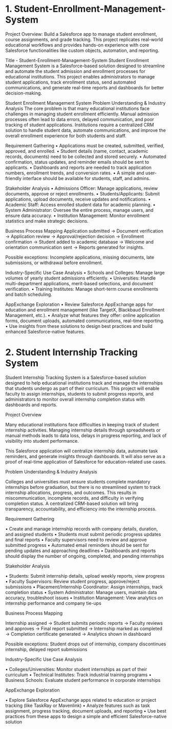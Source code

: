 # 1. Student-Enrollment-Management-System
Project Overview:  Build a Salesforce app to manage student enrollment, course assignments, and grade tracking. This project replicates real-world educational workflows and provides hands-on experience with core Salesforce functionalities like custom objects, automation, and reporting.

Title - Student-Enrollment-Management-System
Student Enrollment Management System is a Salesforce-based solution designed to streamline and automate the student admission and enrollment processes for educational institutions. This project enables administrators to manage student applications, track enrollment status, send automated communications, and generate real-time reports and dashboards for better decision-making.

Student Enrollment Management System
Problem Understanding & Industry Analysis
The core problem is that many educational institutions face challenges in managing student enrollment efficiently. Manual admission processes often lead to data errors, delayed communication, and poor tracking of student applications. Institutions require a centralized CRM solution to handle student data, automate communications, and improve the overall enrollment experience for both students and staff.

Requirement Gathering
• Applications must be created, submitted, verified, approved, and enrolled.
• Student details (name, contact, academic records, documents) need to be collected and stored securely.
• Automated confirmation, status updates, and reminder emails should be sent to applicants.
• Dashboards and reports are needed to track application numbers, enrollment trends, and conversion rates.
• A simple and user-friendly interface should be available for students, staff, and admins.

Stakeholder Analysis
• Admissions Officer: Manage applications, review documents, approve or reject enrollments.
• Students/Applicants: Submit applications, upload documents, receive updates and notifications.
• Academic Staff: Access enrolled student data for academic planning.
• System Administrator: Oversee the entire process, manage users, and ensure data accuracy.
• Institution Management: Monitor enrollment statistics and make strategic decisions.

Business Process Mapping
Application submitted → Document verification → Application review → Approval/rejection decision → Enrollment confirmation → Student added to academic database → Welcome and orientation communication sent → Reports generated for insights.

Possible exceptions:
Incomplete applications, missing documents, late submissions, or withdrawal before enrollment.

Industry-Specific Use Case Analysis
• Schools and Colleges: Manage large volumes of yearly student admissions efficiently.
• Universities: Handle multi-department applications, merit-based selections, and document verification.
• Training Institutes: Manage short-term course enrollments and batch scheduling.

AppExchange Exploration
• Review Salesforce AppExchange apps for education and enrollment management (like TargetX, Blackbaud Enrollment Management, etc.).
• Analyze what features they offer: online application forms, document uploads, automated communications, real-time reporting.
• Use insights from these solutions to design best practices and build enhanced Salesforce-native features.

# 2. Student Internship Tracking System

Student Internship Tracking System is a Salesforce-based solution designed to help educational institutions track and manage the internships that students undergo as part of their curriculum.
This project will enable faculty to assign internships, students to submit progress reports, and administrators to monitor overall internship completion status with dashboards and reports.

Project Overview

Many educational institutions face difficulties in keeping track of student internship activities. Managing internship details through spreadsheets or manual methods leads to data loss, delays in progress reporting, and lack of visibility into student performance.

This Salesforce application will centralize internship data, automate task reminders, and generate insights through dashboards. It will also serve as a proof of real-time application of Salesforce for education-related use cases.

Problem Understanding & Industry Analysis

Colleges and universities must ensure students complete mandatory internships before graduation, but there is no streamlined system to track internship allocations, progress, and outcomes.
This results in miscommunication, incomplete records, and difficulty in verifying completion status.
A centralized CRM-based solution will bring transparency, accountability, and efficiency into the internship process.

Requirement Gathering

• Create and manage internship records with company details, duration, and assigned students
• Students must submit periodic progress updates and final reports
• Faculty supervisors need to review and approve submitted progress
• Automated email reminders should be sent for pending updates and approaching deadlines
• Dashboards and reports should display the number of ongoing, completed, and pending internships

Stakeholder Analysis

• Students: Submit internship details, upload weekly reports, view progress
• Faculty Supervisors: Review student progress, approve/reject submissions
• Placement/Internship Coordinator: Assign internships, track completion status
• System Administrator: Manage users, maintain data accuracy, troubleshoot issues
• Institution Management: View analytics on internship performance and company tie-ups

Business Process Mapping

Internship assigned → Student submits periodic reports → Faculty reviews and approves → Final report submitted → Internship marked as completed → Completion certificate generated → Analytics shown in dashboard

Possible exceptions:
Student drops out of internship, company discontinues internship, delayed report submissions

Industry-Specific Use Case Analysis

• Colleges/Universities: Monitor student internships as part of their curriculum
• Technical Institutes: Track industrial training programs
• Business Schools: Evaluate student performance in corporate internships

AppExchange Exploration

• Explore Salesforce AppExchange apps related to education or project tracking (like TaskRay or Mavenlink)
• Analyze features such as task assignment, progress tracking, document uploads, and reporting
• Use best practices from these apps to design a simple and efficient Salesforce-native solution
